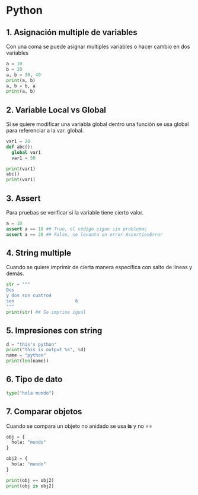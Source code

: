 # Python

## 1. Asignación multiple de variables

Con una coma se puede asignar multiples variables o hacer cambio en dos variables

```python
a = 10
b = 20
a, b = 30, 40
print(a, b)
a, b = b, a
print(a, b)
```

## 2. Variable Local vs Global

Si se quiere modificar una variabla global dentro una función se usa global para referenciar a la var. global.

```python
var1 = 20
def abc():
  global var1
  var1 = 50

print(var1)
abc()
print(var1)
```

## 3. Assert

Para pruebas se verificar si la variable tiene cierto valor.

```python
a = 10
assert a == 10 ## True, el código sigue sin problemas
assert a == 20 ## False, se levanta un error AssertionError
```

## 4. String multiple

Cuando se quiere imprimir de cierta manera específica con salto de líneas y demás.

```python
str = """
Dos
y dos son cuatro4
son                       6
"""
print(str) ## Se imprime igual
```

## 5. Impresiones con string

```python
d = "this's python"
print("this is output %s", %d)
name = "python"
print(len(name))
```

## 6. Tipo de dato

```python
type("hola mundo")
```

## 7. Comparar objetos

Cuando se compara un objeto no anidado se usa **is** y no ==

```python
obj = {
  hola: "mundo"
}

obj2 = {
  hola: "mundo"
}

print(obj == obj2)
print(obj is obj2)

```
